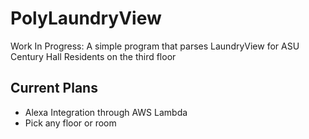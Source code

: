 # PolyLaundryView
Work In Progress: A simple program that parses LaundryView for ASU Century Hall Residents on the third floor

## Current Plans
* Alexa Integration through AWS Lambda
* Pick any floor or room
